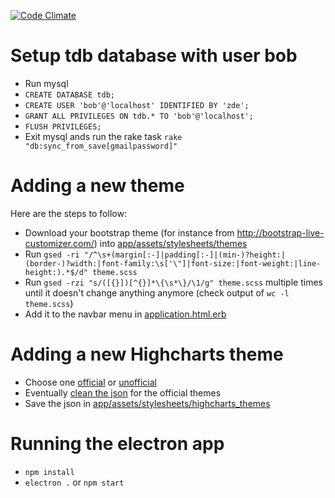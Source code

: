 [![Code Climate](https://codeclimate.com/github/bobar/tdfb.png)](https://codeclimate.com/github/bobar/tdfb)

# Setup tdb database with user bob

* Run mysql
* `CREATE DATABASE tdb;`
* `CREATE USER 'bob'@'localhost' IDENTIFIED BY 'zde';`
* `GRANT ALL PRIVILEGES ON tdb.* TO 'bob'@'localhost';`
* `FLUSH PRIVILEGES;`
* Exit mysql ands run the rake task `rake "db:sync_from_save[gmailpassword]"`

# Adding a new theme

Here are the steps to follow:
* Download your bootstrap theme (for instance from http://bootstrap-live-customizer.com/) into [app/assets/stylesheets/themes](https://github.com/bobar/tdfb/tree/master/app/assets/stylesheets/themes)
* Run `gsed -ri "/^\s+(margin[:-]|padding[:-]|(min-)?height:|(border-)?width:|font-family:\s['\"]|font-size:|font-weight:|line-height:).*$/d" theme.scss`
* Run `gsed -rzi "s/([{}])[^{}]*\{\s*\}/\1/g" theme.scss` multiple times until it doesn't change anything anymore (check output of `wc -l theme.scss`)
* Add it to the navbar menu in [application.html.erb](https://github.com/bobar/tdfb/blob/master/app/views/layouts/application.html.erb)

# Adding a new Highcharts theme
* Choose one [official](https://github.com/highcharts/highcharts/tree/master/js/themes) or [unofficial](http://jkunst.com/highcharts-themes-collection)
* Eventually [clean the json](http://www.jsoneditoronline.org/) for the official themes
* Save the json in [app/assets/stylesheets/highcharts_themes](https://github.com/bobar/tdfb/tree/master/app/assets/stylesheets/highcharts_themes)

# Running the electron app
- `npm install`
- `electron .` or `npm start`
